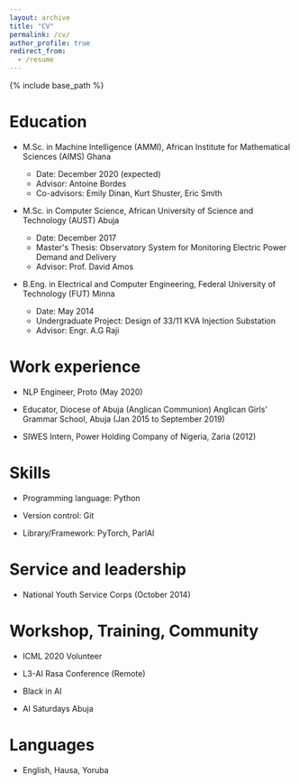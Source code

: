 ```yaml
---
layout: archive
title: "CV"
permalink: /cv/
author_profile: true
redirect_from:
  - /resume
---
```


{% include base_path %}

Education
======
* M.Sc. in Machine Intelligence (AMMI), African Institute for Mathematical Sciences (AIMS) Ghana
  - Date: December 2020 (expected)
  - Advisor: Antoine Bordes
  - Co-advisors: Emily Dinan, Kurt Shuster, Eric Smith

* M.Sc. in Computer Science, African University of Science and Technology (AUST) Abuja
  - Date: December 2017
  - Master's Thesis: Observatory System for Monitoring Electric Power Demand and Delivery
  - Advisor: Prof. David Amos

* B.Eng. in Electrical and Computer Engineering, Federal University of Technology (FUT) Minna
  - Date: May 2014
  - Undergraduate Project: Design of 33/11 KVA Injection Substation
  - Advisor: Engr. A.G Raji

Work experience
======
* NLP Engineer, Proto (May 2020)

* Educator, Diocese of Abuja (Anglican Communion) Anglican Girls' Grammar School, Abuja (Jan 2015 to September 2019)

* SIWES Intern, Power Holding Company of Nigeria, Zaria (2012)
  
Skills
======
* Programming language: Python

* Version control: Git

* Library/Framework: PyTorch, ParlAI

<!-- Publications
======
  <ul>{% for post in site.publications %}
    {% include archive-single-cv.html %}
  {% endfor %}</ul>
  
Talks
======
  <ul>{% for post in site.talks %}
    {% include archive-single-talk-cv.html %}
  {% endfor %}</ul>
  
Teaching
======
  <ul>{% for post in site.teaching %}
    {% include archive-single-cv.html %}
  {% endfor %}</ul> -->

Service and leadership
======
* National Youth Service Corps (October 2014)

Workshop, Training, Community
======
* ICML 2020 Volunteer

* L3-AI Rasa Conference (Remote)

* Black in AI

* AI Saturdays Abuja

Languages
======
* English, Hausa, Yoruba

